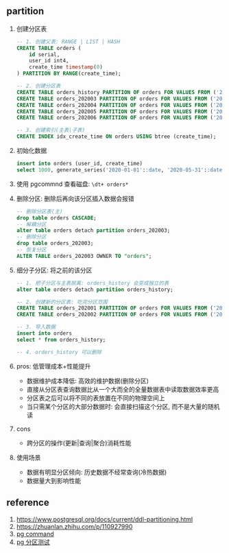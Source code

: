 ## partition

1. 创建分区表

   ```sql
   -- 1. 创建父表: RANGE | LIST | HASH
   CREATE TABLE orders (
       id serial,
       user_id int4,
       create_time timestamp(0)
   ) PARTITION BY RANGE(create_time);

   -- 2. 创建分区表
   CREATE TABLE orders_history PARTITION OF orders FOR VALUES FROM ('2000-01-01') TO ('2020-03-01');
   CREATE TABLE orders_202003 PARTITION OF orders FOR VALUES FROM ('2020-03-01') TO ('2020-04-01');
   CREATE TABLE orders_202004 PARTITION OF orders FOR VALUES FROM ('2020-04-01') TO ('2020-05-01');
   CREATE TABLE orders_202005 PARTITION OF orders FOR VALUES FROM ('2020-05-01') TO ('2020-06-01');
   CREATE TABLE orders_202006 PARTITION OF orders FOR VALUES FROM ('2020-06-01') TO ('2020-07-01');

   -- 3. 创建索引(主表|子表)
   CREATE INDEX idx_create_time ON orders USING btree (create_time);
   ```

2. 初始化数据

   ```sql
   insert into orders (user_id, create_time)
   select 1000, generate_series('2020-01-01'::date, '2020-05-31'::date, '1 minute');
   ```

3. 使用 pgcommnd 查看磁盘: `\dt+ orders*`
4. 删除分区: 删除后再向该分区插入数据会报错

   ```sql
   -- 删除分区表(主)
   drop table orders CASCADE;
   -- 解耦分区
   alter table orders detach partition orders_202003;
   -- 删除分区
   drop table orders_202003;
   -- 恢复分区
   ALTER TABLE orders_202003 OWNER TO "orders";
   ```

5. 细分子分区: 将之前的该分区

   ```sql
   -- 1. 把子分区与主表脱离: orders_history 会变成独立的表
   alter table orders detach partition orders_history;

   -- 2. 创建新的分区表: 吃完分区范围
   CREATE TABLE orders_202001 PARTITION OF orders FOR VALUES FROM ('2000-01-01') TO ('2020-02-01');
   CREATE TABLE orders_202002 PARTITION OF orders FOR VALUES FROM ('2000-02-01') TO ('2020-03-01');

   -- 3. 导入数据
   insert into orders
   select * from orders_history;

   -- 4. orders_history 可以删除
   ```

6. pros: 低管理成本+性能提升

   - 数据维护成本降低: 高效的维护数据(删除分区)
   - 直接从分区表查询数据比从一个大而全的全量数据表中读取数据效率更高
   - 分区表之后可以将不同的表放置在不同的物理空间上
   - 当只需某个分区的大部分数据时: 会直接扫描这个分区, 而不是大量的随机读

7. cons

   - 跨分区的操作(更新|查询|聚合)消耗性能

8. 使用场景

   - 数据有明显分区倾向: 历史数据不经常查询(冷热数据)
   - 数据量大到影响性能

## reference

1. https://www.postgresql.org/docs/current/ddl-partitioning.html
2. https://zhuanlan.zhihu.com/p/110927990
3. [pg command](https://www.sjkjc.com/postgresql/psql-commands/)
4. [pg 分区测试](https://blog.csdn.net/ctypyb2002/article/details/111480303)
